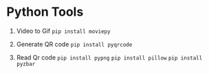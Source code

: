 # Python Tools

1. Video to Gif
`pip install moviepy`

2. Generate QR code
`pip install pyqrcode`

3. Read Qr code
`pip install pypng`
`pip install pillow`
`pip install pyzbar`